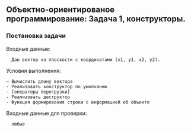 
## Объектно-ориентированое программирование: Задача 1, конструкторы.

### Постановка задачи

Входные данные:
```
  Дан вектор на плоскости с координатами (x1, y1, x2, y2).
```

Условия выполнения:
```
– Вычислить длину вектора
- Реализовать конструктор по умолчанию
- [операторы перегрузки]
- Реализовать деструктор
- Функция формирования строки с информацией об объекте
```

Входные данные для проверки:
```
  любые
```
